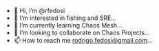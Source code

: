 - 👋 Hi, I’m @rfedosi
- 👀 I’m interested in fishing and SRE...
- 🌱 I’m currently learning Chaos Mesh...
- 💞️ I’m looking to collaborate on Chaos Projects...
- 📫 How to reach me rodrigo.fedosi@gmail.com...

<!---
rfedosi/rfedosi is a ✨ special ✨ repository because its `README.md` (this file) appears on your GitHub profile.
You can click the Preview link to take a look at your changes.
--->
